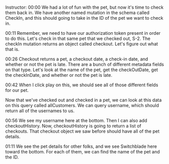Instructor: 00:00 We had a lot of fun with the pet, but now it's time to check them back in. We have another named mutation in the schema called CheckIn, and this should going to take in the ID of the pet we want to check in.

00:11 Remember, we need to have our authorization token present in order to do this. Let's check in that same pet that we checked out, S-2. The checkIn mutation returns an object called checkout. Let's figure out what that is.

00:26 Checkout returns a pet, a checkout date, a check-in date, and whether or not the pet is late. There are a bunch of different metadata fields on that type. Let's look at the name of the pet, get the checkOutDate, get the checkInDate, and whether or not the pet is late.

00:42 When I click play on this, we should see all of those different fields for our pet.

Now that we've checked out and checked in a pet, we can look at this data on this query called allCustomers. We can query username, which should return all of the usernames to us.

00:56 We see my username here at the bottom. Then I can also add checkoutHistory. Now, checkoutHistory is going to return a list of checkouts. That checkout object we saw before should have all of the pet details.

01:11 We see the pet details for other folks, and we see Switchblade here toward the bottom. For each of them, we can find the name of the pet and the ID.